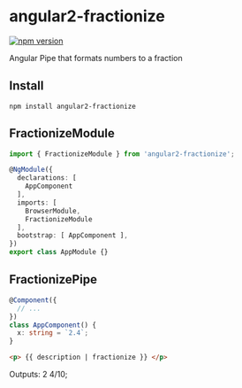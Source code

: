 # angular2-fractionize

[![npm version](https://badge.fury.io/js/angular2-fractionize.svg)](https://badge.fury.io/js/angular2-fractionize)

Angular Pipe that formats numbers to a fraction

## Install

```
npm install angular2-fractionize
```

## FractionizeModule

```ts
import { FractionizeModule } from 'angular2-fractionize';

@NgModule({
  declarations: [
    AppComponent
  ],
  imports: [
    BrowserModule,
    FractionizeModule
  ],
  bootstrap: [ AppComponent ],
})
export class AppModule {}
```

## FractionizePipe

```ts
@Component({
  // ...
})
class AppComponent() {
  x: string = `2.4`;
}
```

```html
<p> {{ description | fractionize }} </p>
```

Outputs: 2 4/10;

